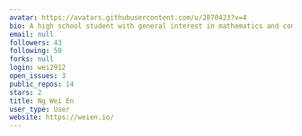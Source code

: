 ```yaml
---
avatar: https://avatars.githubusercontent.com/u/2070423?v=4
bio: A high school student with general interest in mathematics and computer science.
email: null
followers: 43
following: 50
forks: null
login: wei2912
open_issues: 3
public_repos: 14
stars: 2
title: Ng Wei En
user_type: User
website: https://weien.io/
---
```

